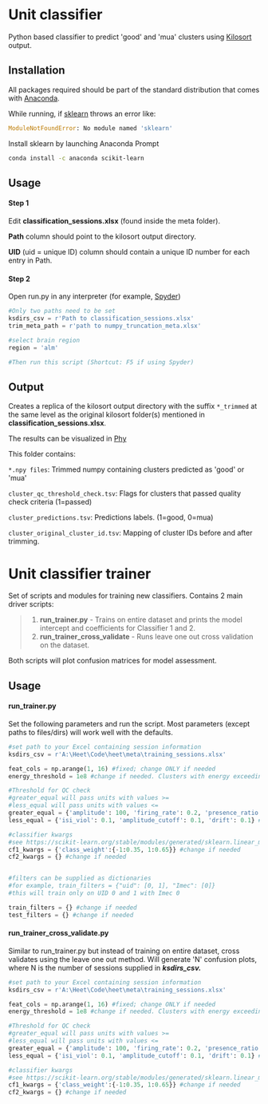 # Unit classifier

Python based classifier to predict 'good' and 'mua' clusters using [Kilosort](https://github.com/MouseLand/Kilosort) output.

## Installation

All packages required should be part of the standard distribution that comes with [Anaconda](https://www.anaconda.com/).

While running, if [sklearn](https://scikit-learn.org/stable/) throws an error like:
```python
ModuleNotFoundError: No module named 'sklearn'
```
Install sklearn by launching Anaconda Prompt
```bash
conda install -c anaconda scikit-learn 
```

## Usage
#### Step 1
Edit **classification_sessions.xlsx** (found inside the meta folder).

**Path** column should point to the kilosort output directory. 

**UID** (uid = unique ID) column should contain a unique ID number for each entry in Path.


#### Step 2

Open run.py in any interpreter (for example, [Spyder](https://www.spyder-ide.org/))
```python
#Only two paths need to be set
ksdirs_csv = r'Path to classification_sessions.xlsx'
trim_meta_path = r'path to numpy_truncation_meta.xlsx'

#select brain region
region = 'alm'

#Then run this script (Shortcut: F5 if using Spyder)
```

## Output
Creates a replica of the kilosort output directory with the suffix `*_trimmed` at the same level as the original kilosort folder(s) mentioned in **classification_sessions.xlsx**.

The results can be visualized in [Phy](https://github.com/cortex-lab/phy)

This folder contains:

`*.npy files`: Trimmed numpy containing clusters predicted as 'good' or 'mua'

`cluster_qc_threshold_check.tsv`: Flags for clusters that passed quality check criteria (1=passed)

`cluster_predictions.tsv`: Predictions labels. (1=good, 0=mua)

`cluster_original_cluster_id.tsv`: Mapping of cluster IDs before and after trimming.  
 
# Unit classifier trainer
Set of scripts and modules for training new classifiers. Contains 2 main driver scripts:
> 1.  **run_trainer.py** - Trains on entire dataset and prints the model intercept and coefficients for Classifier 1 and 2.
> 2. **run_trainer_cross_validate** - Runs leave one out cross validation on the dataset. 

Both scripts will plot confusion matrices for model assessment. 

## Usage
#### run_trainer.py
Set the following parameters and run the script. Most parameters (except paths to files/dirs) will work well with the defaults. 
```python
#set path to your Excel containing session information
ksdirs_csv = r'A:\Heet\Code\heet\meta\training_sessions.xlsx'

feat_cols = np.arange(1, 16) #fixed; change ONLY if needed
energy_threshold = 1e8 #change if needed. Clusters with energy exceeding threshold will be rejected

#Threshold for QC check
#greater_equal will pass units with values >=
#less_equal will pass units with values <=
greater_equal = {'amplitude': 100, 'firing_rate': 0.2, 'presence_ratio': 0.95} #change if needed
less_equal = {'isi_viol': 0.1, 'amplitude_cutoff': 0.1, 'drift': 0.1} #change if needed

#classifier kwargs
#see https://scikit-learn.org/stable/modules/generated/sklearn.linear_model.LogisticRegression.html
cf1_kwargs = {'class_weight':{-1:0.35, 1:0.65}} #change if needed
cf2_kwargs = {} #change if needed


#filters can be supplied as dictionaries
#for example, train_filters = {"uid": [0, 1], "Imec": [0]}
#this will train only on UID 0 and 1 with Imec 0 

train_filters = {} #change if needed
test_filters = {} #change if needed

```

#### run_trainer_cross_validate.py
Similar to run_trainer.py but instead of training on entire dataset, cross validates using the leave one out method. Will generate 'N' confusion plots, where N is the number of sessions supplied in ***ksdirs_csv.***

```python
#set path to your Excel containing session information
ksdirs_csv = r'A:\Heet\Code\heet\meta\training_sessions.xlsx'

feat_cols = np.arange(1, 16) #fixed; change ONLY if needed
energy_threshold = 1e8 #change if needed. Clusters with energy exceeding threshold will be rejected

#Threshold for QC check
#greater_equal will pass units with values >=
#less_equal will pass units with values <=
greater_equal = {'amplitude': 100, 'firing_rate': 0.2, 'presence_ratio': 0.95} #change if needed
less_equal = {'isi_viol': 0.1, 'amplitude_cutoff': 0.1, 'drift': 0.1} #change if needed

#classifier kwargs
#see https://scikit-learn.org/stable/modules/generated/sklearn.linear_model.LogisticRegression.html
cf1_kwargs = {'class_weight':{-1:0.35, 1:0.65}} #change if needed
cf2_kwargs = {} #change if needed
```